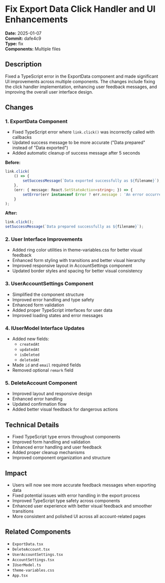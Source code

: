 # Fix Export Data Click Handler and UI Enhancements

**Date:** 2025-01-07  
**Commit:** dafe4c9  
**Type:** fix  
**Components:** Multiple files  

## Description

Fixed a TypeScript error in the ExportData component and made significant UI improvements across multiple components. The changes include fixing the click handler implementation, enhancing user feedback messages, and improving the overall user interface design.

## Changes

### 1. ExportData Component
- Fixed TypeScript error where `link.click()` was incorrectly called with callbacks
- Updated success message to be more accurate ("Data prepared" instead of "Data exported")
- Added automatic cleanup of success message after 5 seconds

**Before:**
```typescript
link.click(
    () => {
        setSuccessMessage(`Data exported successfully as ${filename}`);
    },
    (err: { message: React.SetStateAction<string>; }) => {
        setError(err instanceof Error ? err.message : 'An error occurred while exporting data');
    }
);
```

**After:**
```typescript
link.click();
setSuccessMessage(`Data prepared successfully as ${filename}`);
```

### 2. User Interface Improvements
- Added ring color utilities in theme-variables.css for better visual feedback
- Enhanced form styling with transitions and better visual hierarchy
- Improved responsive layout in AccountSettings component
- Updated border styles and spacing for better visual consistency

### 3. UserAccountSettings Component
- Simplified the component structure
- Improved error handling and type safety
- Enhanced form validation
- Added proper TypeScript interfaces for user data
- Improved loading states and error messages

### 4. IUserModel Interface Updates
- Added new fields:
  - `createdAt`
  - `updatedAt`
  - `isDeleted`
  - `deletedAt`
- Made `id` and `email` required fields
- Removed optional `remark` field

### 5. DeleteAccount Component
- Improved layout and responsive design
- Enhanced error handling
- Updated confirmation flow
- Added better visual feedback for dangerous actions

## Technical Details

- Fixed TypeScript type errors throughout components
- Improved form handling and validation
- Enhanced error handling and user feedback
- Added proper cleanup mechanisms
- Improved component organization and structure

## Impact

- Users will now see more accurate feedback messages when exporting data
- Fixed potential issues with error handling in the export process
- Improved TypeScript type safety across components
- Enhanced user experience with better visual feedback and smoother transitions
- More consistent and polished UI across all account-related pages

## Related Components

- `ExportData.tsx`
- `DeleteAccount.tsx`
- `UserAccountSettings.tsx`
- `AccountSettings.tsx`
- `IUserModel.ts`
- `theme-variables.css`
- `App.tsx`
